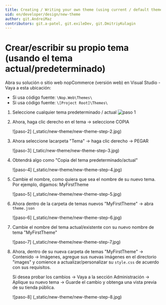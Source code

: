 ```yaml
---
title: Creating / Writing your own theme (using current / default theme)
uid: en/developer/design/new-theme
author: git.AndreiMaz
contributors: git.a-patel, git.exileDev, git.DmitriyKulagin
---
```


# Crear/escribir su propio tema (usando el tema actual/predeterminado)
Abra su solución o sitio web nopCommerce (versión web) en Visual Studio - Vaya a esta ubicación:

* Si usa código fuente: `\Nop.Web\Themes\`
* Si usa código fuente: `\[Project Root]\Themes\`

1. Seleccione cualquier tema predeterminado / actual
    ![paso 1](_static/new-theme/new-theme-step-1.jpg)

1. Ahora, haga clic derecho en el tema → seleccione COPIA

    ![paso-2] (_static/new-theme/new-theme-step-2.jpg)

1. Ahora seleccione lacarpeta "Tema" → haga clic derecho → PEGAR

    ![paso-3] (_tatic/new-theme/new-theme-step-3.jpg)

1. Obtendrá algo como "Copia del tema predeterminado/actual"

    ![paso-4] (_static/new-theme/new-theme-step-4.jpg)

1. Cambie el nombre, como quiera que sea el nombre de su nuevo tema. Por ejemplo, digamos: MyFirstTheme

    ![paso-5] (_static/new-theme/new-theme-step-5.jpg)

1. Ahora dentro de la carpeta de temas nuevos "MyFirstTheme" → abra `theme.json`

    ![paso-6] (_static/new-theme/new-theme-step-6.jpg)

1. Cambie el nombre del tema actual/existente con su nuevo nombre de tema "MyFirstTheme"

    ![paso-7] (_static/new-theme/new-theme-step-7.jpg)

1. Ahora, dentro de su nueva carpeta de temas "MyFirstTheme" → Contenido → Imágenes, agregue sus nuevas imágenes en el directorio "images" y comience a actualizar/personalizar su `style.css` de acuerdo con sus requisitos.

    Si desea probar los cambios → Vaya a la sección Administración → Aplique su nuevo tema → Guarde el cambio y obtenga una vista previa de su tienda pública.

    ![paso-8] (_static/new-theme/new-theme-step-8.jpg)